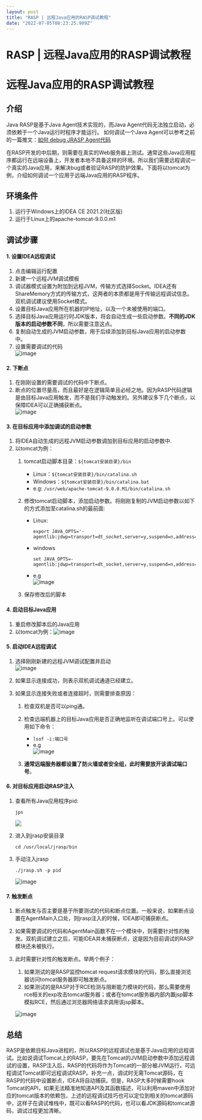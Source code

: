 ```yaml
---
layout: post
title: "RASP | 远程Java应用的RASP调试教程"
date: "2022-07-05T08:23:25.989Z"
---
```

RASP | 远程Java应用的RASP调试教程
========================

远程Java应用的RASP调试教程
=================

介绍
--

Java RASP是基于Java Agent技术实现的，而Java Agent代码无法独立启动，必须依赖于一个Java运行时程序才能运行。 如何调试一个Java Agent可以参考之前的一篇推文：[如何 debug JRASP Agent代码](https://mp.weixin.qq.com/s/Sj4T15BAcgymx7Yt15bGug)

在RASP开发的中后期，则需要在真实的Web服务器上测试。通常这些Java应用程序都运行在远端设备上，开发者本地不具备这样的环境。所以我们需要远程调试一个真实的Java应用，来解决bug或者验证RASP的防护效果。下面将以tomcat为例，介绍如何调试一个应用于远端Java应用的RASP程序。

环境条件
----

1.  运行于Windows上的IDEA CE 2021.2(社区版)
2.  运行于Linux上的apache-tomcat-9.0.0.m1

调试步骤
----

#### 1\. 设置IDEA远程调试

1.  点击编辑运行配置
2.  新建一个远程JVM调试模板
3.  调试器模式设置为附加到远程JVM，传输方式选择Socket。IDEA还有ShareMemory方式的传输方式，这两者的本质都是用于传输远程调试信息。双机调试建议使用Socket模式。
4.  设置目标Java应用所在机器的IP地址，以及一个未被使用的端口。
5.  选择目标Java应用运行时JDK版本，将会自动生成一些启动参数。**不同的JDK版本的启动参数不同**，所以需要注意这点。
6.  复制自动生成的JVM启动参数，用于后续添加到目标Java应用的启动参数中。
7.  设置需要调试的代码  
    ![image](https://img2022.cnblogs.com/blog/1105753/202207/1105753-20220705152449147-176715672.png)

#### 2\. 下断点

1.  在刚刚设置的需要调试的代码中下断点。
2.  断点的位置尽量高，而且最好是在逻辑简单且必经之地。因为RASP代码逻辑是由目标Java应用触发，而不是我们手动触发的。另外建议多下几个断点，以保障IDEA可以正确捕获断点。  
    ![image](https://img2022.cnblogs.com/blog/1105753/202207/1105753-20220705152507524-1097641926.png)

#### 3\. 在目标应用中添加调试的启动参数

1.  将IDEA自动生成的远程JVM启动参数调加到目标应用的启动参数中.
2.  以tomcat为例：
    1.  tomcat启动脚本目录：`${tomcat安装目录}/bin`
        
        *   Linux：`${tomcat安装目录}/bin/catalina.sh`
        *   Windows：`${tomcat安装目录}/bin/catalina.bat`
        *   e.g: `/usr/web/apache-tomcat-9.0.0.M1/bin/catalina.sh`
    2.  修改tomcat启动脚本，添加启动参数。将刚刚复制的JVM启动参数以如下的方式添加至catalina.sh的最前面:
        
        *   Linux:
            
                export JAVA_OPTS='-agentlib:jdwp=transport=dt_socket,server=y,suspend=n,address=5005'
                
            
        *   windows
            
                set JAVA_OPTS=-agentlib:jdwp=transport=dt_socket,server=y,suspend=n,address=5005
                
            
        *   e.g  
            ![image](https://img2022.cnblogs.com/blog/1105753/202207/1105753-20220705152629852-1370192847.png)
            
    3.  保存修改后的脚本
        

#### 4\. 启动目标Java应用

1.  重启修改脚本后的Java应用
2.  以tomcat为例：![image](https://img2022.cnblogs.com/blog/1105753/202207/1105753-20220705152618200-1819360477.png)

#### 5\. 启动IDEA远程调试

1.  选择刚刚新建的远程JVM调试配置并启动  
    ![image](https://img2022.cnblogs.com/blog/1105753/202207/1105753-20220705152530538-1170429857.png)
    
2.  如果显示连接成功，则表示双机调试通道已经建立。
    
3.  如果显示连接失败或者连接超时，则需要排查原因：
    
    1.  检查双机是否可以ping通。
        
    2.  检查远端机器上的目标Java应用是否正确地监听在调试端口号上。可以使用如下命令：
        
        *   `lsof -i:端口号`
        *   e.g  
            ![image](https://img2022.cnblogs.com/blog/1105753/202207/1105753-20220705152545755-1637211910.png)
    3.  **通常远端服务器都设置了防火墙或者安全组，此时需要放开该调试端口号**。
        

#### 6\. 对目标应用启动RASP注入

1.  查看所有Java应用程序pid:
    
        jps
        
    
    ![](jps.png)
    
2.  进入到jrasp安装目录
    
        cd /usr/local/jrasp/bin
        
    
3.  手动注入jrasp
    
        ./jrasp.sh -p pid
        
    
    ![image](https://img2022.cnblogs.com/blog/1105753/202207/1105753-20220705152717923-387433455.png)
    

#### 7\. 触发断点

1.  断点触发与否主要是基于所要测试的代码和断点位置。一般来说，如果断点设置在AgentMain入口处，则jrasp注入的时候，IDEA即可捕获断点。
    
2.  如果需要调试的代码和AgentMain函数不在一个模块中，则需要针对性的触发。双机调试建立之后，可能IDEA并未捕获断点，这是因为目前调试的RASP模块还未被执行。
    
3.  此时需要针对性的触发断点。举两个例子：
    
    1.  如果测试的是RASP监控tomcat request请求模块的代码，那么直接浏览器访问tomcat服务器即可触发断点。
    2.  如果测试的是RASP对于RCE检测与阻断能力模块的代码，那么需要使用rce相关的exp攻击tomcat服务器；或者在tomcat服务器内部内置jsp脚本模拟RCE，然后通过浏览器网络请求调用该jsp脚本。
    
    ![image](https://img2022.cnblogs.com/blog/1105753/202207/1105753-20220705152705056-881989158.png)
    

总结
--

RASP是依赖目标Java进程的，所以RASP的远程调试也是基于Java应用的远程调试。比如说调试Tomcat上的RASP，要先在Tomcat的JVM启动参数中添加远程调试的设置，RASP注入后，RASP的代码将作为Tomcat的一部分被JVM运行，可远程调试Tomcat即可远程调试RASP。补充一点，调试时无需Tomcat源码，在RASP的代码中设置断点，IDEA将自动捕获。但是，RASP大多时候需要hook Tomcat的API，如果无法精准地知道API及其函数描述，可以利用maven中添加对应的tomcat版本的依赖包，上述的远程调试技巧也可以定位到相关的tomcat源码中，这样子在调试堆栈中，既可以看RASP的代码，也可以看JDK源码和tomcat源码，调试过程更加清晰。